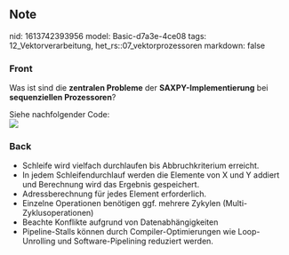 ## Note
nid: 1613742393956
model: Basic-d7a3e-4ce08
tags: 12_Vektorverarbeitung, het_rs::07_vektorprozessoren
markdown: false

### Front
Was ist sind die <b>zentralen Probleme</b> der
<b>SAXPY-Implementierung</b> bei <b>sequenziellen Prozessoren</b>?
<div>
  Siehe nachfolgender Code:
</div>
<div><img src=
"paste-7aacc20037c7e95eaa4011f94182bcd226a8490a.jpg"></div>

### Back
<ul>
  <li>Schleife wird vielfach durchlaufen bis Abbruchkriterium
  erreicht.
  <li>In jedem Schleifendurchlauf werden die Elemente von X und Y
  addiert und Berechnung wird das Ergebnis gespeichert.
  <li>Adressberechnung für jedes Element erforderlich.
  <li>Einzelne Operationen benötigen ggf. mehrere Zykylen
  (Multi-Zyklusoperationen)
  <li>Beachte Konflikte aufgrund von Datenabhängigkeiten
  <li>Pipeline-Stalls können durch Compiler-Optimierungen wie
  Loop-Unrolling und Software-Pipelining reduziert werden.
</ul>
